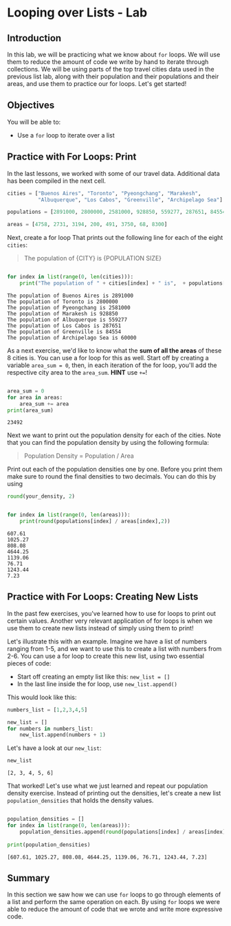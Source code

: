 
# Looping over Lists - Lab

## Introduction

In this lab, we will be practicing what we know about `for` loops. We will use them to reduce the amount of code we write by hand to iterate through collections. We will be using parts of the top travel cities data used in the previous list lab, along with their population and their populations and their areas, and use them to practice our for loops. Let's get started!

## Objectives
You will be able to:
* Use a `for` loop to iterate over a list

## Practice with For Loops: Print 

In the last lessons, we worked with some of our travel data.  Additional data has been compiled in the next cell.


```python
cities = ["Buenos Aires", "Toronto", "Pyeongchang", "Marakesh", 
          "Albuquerque", "Los Cabos", "Greenville", "Archipelago Sea"]

populations = [2891000, 2800000, 2581000, 928850, 559277, 287651, 84554, 60000] 

areas = [4758, 2731, 3194, 200, 491, 3750, 68, 8300]
```

Next, create a for loop That prints out the following line for each of the eight `cities`:

> The population of {CITY} is {POPULATION SIZE}


```python

for index in list(range(0, len(cities))):
    print("The population of " + cities[index] + " is",  + populations[index])
```

    The population of Buenos Aires is 2891000
    The population of Toronto is 2800000
    The population of Pyeongchang is 2581000
    The population of Marakesh is 928850
    The population of Albuquerque is 559277
    The population of Los Cabos is 287651
    The population of Greenville is 84554
    The population of Archipelago Sea is 60000


As a next exercise, we'd like to know what the **sum of all the areas** of these 8 cities is. You can use a for loop for this as well. Start off by creating a variable `area_sum = 0`, then, in each iteration of the for loop, you'll add the respective city area to the `area_sum`. **HINT** use `+=`! 




```python

area_sum = 0
for area in areas:
    area_sum += area
print(area_sum)
```

    23492


Next we want to print out the population density for each of the cities. Note that you can find the population density by using the following formula: 

> Population Density = Population / Area

Print out each of the population densities one by one. Before you print them make sure to round the final densities to two decimals. You can do this by using
```python
round(your_density, 2)
```


```python

for index in list(range(0, len(areas))):
    print(round(populations[index] / areas[index],2))
```

    607.61
    1025.27
    808.08
    4644.25
    1139.06
    76.71
    1243.44
    7.23


## Practice with For Loops: Creating New Lists

In the past few exercises, you've learned how to use for loops to print out certain values. Another very relevant application of for loops is when we use them to create new lists instead of simply using them to print!

Let's illustrate this with an example. Imagine we have a list of numbers ranging from 1-5, and we want to use this to create a list with numbers from 2-6. You can use a for loop to create this new list, using two essential pieces of code:
- Start off creating an empty list like this: `new_list = []`
- In the last line inside the for loop, use `new_list.append()`

This would look like this:


```python
numbers_list = [1,2,3,4,5]
```


```python
new_list = []
for numbers in numbers_list: 
    new_list.append(numbers + 1)
```

Let's have a look at our `new_list`:


```python
new_list
```




    [2, 3, 4, 5, 6]



That worked! Let's use what we just learned and repeat our population density exercise. Instead of printing out the densities, let's create a new list `population_densities` that holds the density values.


```python

population_densities = []
for index in list(range(0, len(areas))):
    population_densities.append(round(populations[index] / areas[index],2))
    
print(population_densities)
```

    [607.61, 1025.27, 808.08, 4644.25, 1139.06, 76.71, 1243.44, 7.23]


## Summary

In this section we saw how we can use `for` loops to go through elements of a list and perform the same operation on each.  By using `for` loops we were able to reduce the amount of code that we wrote and write more expressive code.
